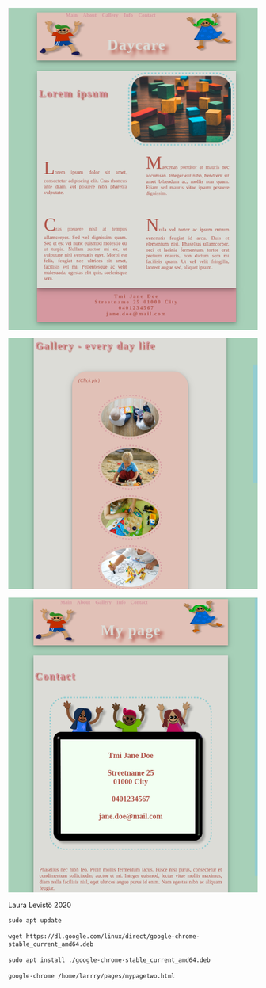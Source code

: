 
![Screenshot](pages.png)

![Screenshot](pages2.png)

![Screenshot](pages3.png)

Laura Levistö 2020

```
sudo apt update

wget https://dl.google.com/linux/direct/google-chrome-stable_current_amd64.deb

sudo apt install ./google-chrome-stable_current_amd64.deb

google-chrome /home/larrry/pages/mypagetwo.html
```